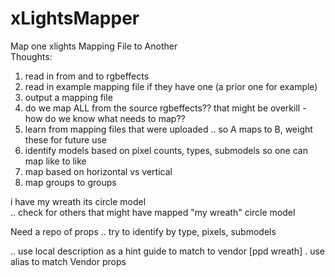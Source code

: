 # xLightsMapper
Map one xlights Mapping File to Another
<br>
  Thoughts:
<ol>
<li>read in from and to rgbeffects</li>
<li>read in example mapping file if they have one (a prior one for example)</li>
<li>output a mapping file</li>
<li>do we map ALL from the source rgbeffects?? that might be overkill - how do we know what needs to map??</li>
  <li>learn from mapping files that were uploaded .. so A maps to B, weight these for future use</li>
  <li>identify models based on pixel counts, types, submodels so one can map like to like</li>
  <li>map based on horizontal vs vertical</li>
  <li>map groups to groups</li>
</ol>

i have 
my wreath  its circle model  
.. check for others that might have mapped "my wreath" circle model

Need a repo of props 
.. try to identify by type, pixels, submodels

.. use local description as a hint guide to match to vendor [ppd wreath]
. use alias to match Vendor props


